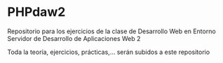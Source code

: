 # PHPdaw2
Repositorio para los ejercicios de la clase de Desarrollo Web en Entorno Servidor de Desarrollo de Aplicaciones Web 2

Toda la teoría, ejercicios, prácticas,... serán subidos a este repositorio
